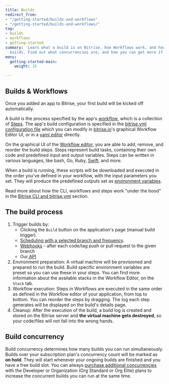 ```yaml
---
title: Builds
redirect_from:
- "/getting-started/builds-and-workflows"
- "/getting-started/builds-and-workflows/"
tag:
- builds
- workflows
- getting-started
summary: 'Learn what a build is on Bitrise, how Workflows work, and how you can trigger
  builds. Find out what concurrencies are, and how you can get more if you need them. '
menu:
  getting-started-main:
    weight: 15

---
```

## Builds & Workflows

Once you added an app to Bitrise, your first build will be kicked off automatically.

A build is the process specified by the app's [_workflow_](/steps-workflows/getting-started-workflows), which is a collection of [Steps](/steps-workflows/getting-started-steps). The app's build configuration is specified in the [bitrise.yml configuration file](/bitrise-cli/basics-of-bitrise-yml) which you can modify in [bitrise.io](https://www.bitrise.io)'s graphical Workflow Editor UI, or in a [yaml editor](http://blog.bitrise.io/2016/02/12/edit-your-yaml-files-like-a-boss.html) directly.

On the graphical UI of the [Workflow editor](/steps-workflows/getting-started-workflows), you are able to add, remove, and reorder the build steps. Steps represent build tasks, containing their own code and predefined input and output variables. Steps can be written in various languages, like bash, Go, Ruby, [Swift](https://go.bitrise.io/swift), and more.

When a build is running, these scripts will be downloaded and executed in the order you've defined in your workflow, with the input parameters you set. They will produce the predefined outputs set as [environment variables](/builds/available-environment-variables).

Read more about how the CLI, workflows and steps work "under the hood" in the [Bitrise CLI and bitrise.yml](/bitrise-cli/) section.

## The build process

1. Trigger builds by:
   * Clicking the `Build` button on the application's page (manual build trigger).
   * [Scheduling with a selected branch and frequency](/builds/scheduling-builds).
   * [Webhooks](/webhooks/) - after each code/tag push or pull request to the given branch
   * Our[ API](/api/build-trigger/)
2. Environment preparation:
   A virtual machine will be provisioned and prepared to run the build.
   Build specific environment variables are preset so you can use these in your steps.
   You can find more information about the available stacks in the Workflow Editor, on the `Stack` tab.
3. Workflow execution:
   Steps in Workflows are executed in the same order as defined in the Workflow editor of your application,
   from top to bottom. You can reorder the steps by dragging.
   The log each step generates will be displayed on the build's details page.
4. Cleanup:
   After the execution of the build, a build log is
   created and stored on the Bitrise server and **the virtual machine gets destroyed**,
   so your code/files will not fall into the wrong hands.

## Build concurrency

Build concurrency determines how many builds you can run simultaneously. Builds over your subscription plan's concurrency count will be marked as **on hold**.
They will start whenever your ongoing builds are finished and you have a free build slot. You can always [purchase additional concurrencies](https://www.bitrise.io/pricing) with the Developer or Organization (Org Standard or Org Elite) plans to increase the concurrent builds you can run at the same time.